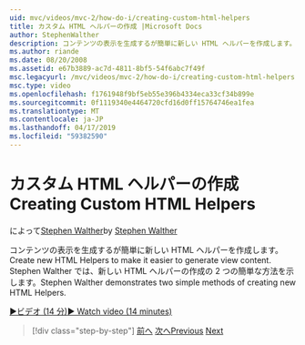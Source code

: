 ```yaml
---
uid: mvc/videos/mvc-2/how-do-i/creating-custom-html-helpers
title: カスタム HTML ヘルパーの作成 |Microsoft Docs
author: StephenWalther
description: コンテンツの表示を生成するが簡単に新しい HTML ヘルパーを作成します。 Stephen Walther では、新しい HTML ヘルパーの作成の 2 つの簡単な方法を示します。
ms.author: riande
ms.date: 08/20/2008
ms.assetid: e67b3889-ac7d-4811-8bf5-54f6abc7f49f
msc.legacyurl: /mvc/videos/mvc-2/how-do-i/creating-custom-html-helpers
msc.type: video
ms.openlocfilehash: f1761948f9bf5eb55e396b4334eca33cf34b899e
ms.sourcegitcommit: 0f1119340e4464720cfd16d0ff15764746ea1fea
ms.translationtype: MT
ms.contentlocale: ja-JP
ms.lasthandoff: 04/17/2019
ms.locfileid: "59382590"
---
```

# <a name="creating-custom-html-helpers"></a><span data-ttu-id="28ed7-104">カスタム HTML ヘルパーの作成</span><span class="sxs-lookup"><span data-stu-id="28ed7-104">Creating Custom HTML Helpers</span></span>

<span data-ttu-id="28ed7-105">によって[Stephen Walther](https://github.com/StephenWalther)</span><span class="sxs-lookup"><span data-stu-id="28ed7-105">by [Stephen Walther](https://github.com/StephenWalther)</span></span>

<span data-ttu-id="28ed7-106">コンテンツの表示を生成するが簡単に新しい HTML ヘルパーを作成します。</span><span class="sxs-lookup"><span data-stu-id="28ed7-106">Create new HTML Helpers to make it easier to generate view content.</span></span> <span data-ttu-id="28ed7-107">Stephen Walther では、新しい HTML ヘルパーの作成の 2 つの簡単な方法を示します。</span><span class="sxs-lookup"><span data-stu-id="28ed7-107">Stephen Walther demonstrates two simple methods of creating new HTML Helpers.</span></span>

[<span data-ttu-id="28ed7-108">&#9654;ビデオ (14 分)</span><span class="sxs-lookup"><span data-stu-id="28ed7-108">&#9654; Watch video (14 minutes)</span></span>](https://channel9.msdn.com/Blogs/ASP-NET-Site-Videos/creating-custom-html-helpers)

> [!div class="step-by-step"]
> <span data-ttu-id="28ed7-109">[前へ](creating-unit-tests-for-aspnet-mvc-applications.md)
> [次へ](creating-model-classes-with-linq-to-sql.md)</span><span class="sxs-lookup"><span data-stu-id="28ed7-109">[Previous](creating-unit-tests-for-aspnet-mvc-applications.md)
[Next](creating-model-classes-with-linq-to-sql.md)</span></span>
